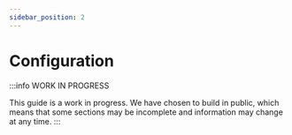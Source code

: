 ```yaml
---
sidebar_position: 2
---
```


# Configuration

:::info
WORK IN PROGRESS

This guide is a work in progress. We have chosen to build in public, which means that some sections may be incomplete and information may change at any time.
:::